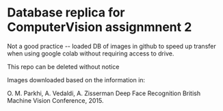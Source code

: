# Database replica for ComputerVision assignmnent 2

Not a good practice -- loaded DB of images in github to speed up transfer when using google colab without requiring access to drive. 

This repo can be deleted without notice

Images downloaded based on the information in:

O. M. Parkhi, A. Vedaldi, A. Zisserman
Deep Face Recognition
British Machine Vision Conference, 2015.
